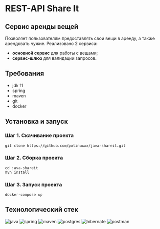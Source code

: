 # REST-API Share It

## Сервис аренды вещей
Позволяет пользователям предоставлять свои вещи в аренду, а также арендовать чужие. Реализовано 2 сервиса:
* **основной сервис** для работы с вещами;
* **сервис-шлюз** для валидации запросов.

## Требования
* jdk 11
* spring
* maven
* git
* docker

## Установка и запуск
### Шаг 1. Скачивание проекта
```
git clone https://github.com/polinuxxx/java-shareit.git
```

### Шаг 2. Сборка проекта
```
cd java-shareit
mvn install
```

### Шаг 3. Запуск проекта

```
docker-compose up
```

## Технологический стек
![java](https://img.shields.io/badge/java-%23ed8b00.svg?logo=openjdk&logoColor=white&style=flat)
![spring](https://img.shields.io/badge/spring-%236db33f.svg?logo=spring&logoColor=white&style=flat)
![maven](https://img.shields.io/badge/Apache%20Maven-C71A36?style=flat&logo=Apache%20Maven&logoColor=white)
![postgres](https://img.shields.io/badge/postgres-%23336791.svg?logo=postgresql&logoColor=white&style=flat)
![hibernate](https://img.shields.io/badge/Hibernate-59666C?style=flat&logo=Hibernate&logoColor=white)
![postman](https://img.shields.io/badge/Postman-FF6C37?style=flat&logo=postman&logoColor=white)

